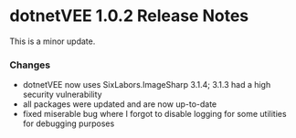 # dotnetVEE 1.0.2 Release Notes
This is a minor update.

### Changes
- dotnetVEE now uses SixLabors.ImageSharp 3.1.4; 3.1.3 had a high security vulnerability
- all packages were updated and are now up-to-date
- fixed miserable bug where I forgot to disable logging for some utilities for debugging purposes
